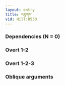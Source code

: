```yaml
---
layout: entry
title: འཆུགས་
vid: Hill:0530
---
```

### Dependencies (N = 0)


### Overt 1-2


### Overt 1-2-3


### Oblique arguments
